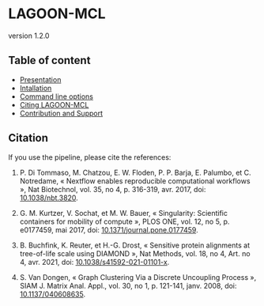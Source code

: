 # LAGOON-MCL

version 1.2.0

## Table of content

* [Presentation](index.md)
* [Intallation](installation.md)
* [Command line options](command.md)
* [Citing LAGOON-MCL](citation.md)
* [Contribution and Support](contact.md)


## Citation

If you use the pipeline, please cite the references:

1. P. Di Tommaso, M. Chatzou, E. W. Floden, P. P. Barja, E. Palumbo, et C. Notredame, « Nextflow enables reproducible computational workflows », Nat Biotechnol, vol. 35, no 4, p. 316-319, avr. 2017, doi: [10.1038/nbt.3820](https://doi.org/10.1038/nbt.3820).

2. G. M. Kurtzer, V. Sochat, et M. W. Bauer, « Singularity: Scientific containers for mobility of compute », PLOS ONE, vol. 12, no 5, p. e0177459, mai 2017, doi: [10.1371/journal.pone.0177459](https://doi.org/10.1371/journal.pone.0177459).

3. B. Buchfink, K. Reuter, et H.-G. Drost, « Sensitive protein alignments at tree-of-life scale using DIAMOND », Nat Methods, vol. 18, no 4, Art. no 4, avr. 2021, doi: [10.1038/s41592-021-01101-x](https://doi.org/10.1038/s41592-021-01101-x).

4. S. Van Dongen, « Graph Clustering Via a Discrete Uncoupling Process », SIAM J. Matrix Anal. Appl., vol. 30, no 1, p. 121-141, janv. 2008, doi: [10.1137/040608635](https://doi.org/10.1137/040608635).